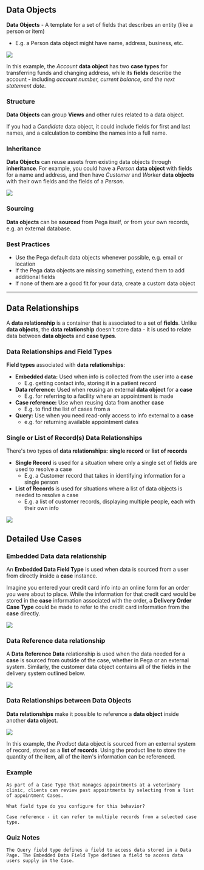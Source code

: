 ## Data Objects

**Data Objects** - A template for a set of fields that describes an entity (like a person or item)
 - E.g. a Person data object might have name, address, business, etc.

![](attachments/account-data-object.webp)

In this example, the *Account* **data object** has two **case types** for transferring funds and changing address, while its **fields** describe the account - including *account number, current balance, and the next statement date*.

### Structure

**Data Objects** can group **Views** and other rules related to a data object.

If you had a *Candidate* data object, it could include fields for first and last names, and a calculation to combine the names into a full name.

### Inheritance

**Data Objects** can reuse assets from existing data objects through **inheritance**. For example, you could have a *Person* **data object** with fields for a name and address, and then have *Customer* and *Worker* **data objects** with their own fields and the fields of a *Person*.

![](attachments/person-data-object.webp)

### Sourcing

**Data objects** can be **sourced** from Pega itself, or from your own records, e.g. an external database.

### Best Practices

 - Use the Pega default data objects whenever possible, e.g. email or location
 - If the Pega data objects are missing something, extend them to add additional fields
 - If none of them are a good fit for your data, create a custom data object

---
## Data Relationships

A **data relationship** is a container that is associated to a set of **fields**. Unlike **data objects**, the **data relationship** doesn't store data - it is used to relate data between **data objects** and **case types**.

### Data Relationships and Field Types

**Field types** associated with **data relationships**:
 - **Embedded data:** Used when info is collected from the user into a **case**
	 - E.g. getting contact info, storing it in a patient record
 - **Data reference:** Used when reusing an external **data object** for a **case**
	 - E.g. for referring to a facility where an appointment is made
 - **Case reference:** Use when reusing data from another **case**
	 - E.g. to find the list of cases from a 
 - **Query:** Use when you need read-only access to info external to a **case**
	 - e.g. for returning available appointment dates

### Single or List of Record(s) Data Relationships

There's two types of **data relationships:** **single record** or **list of records**
 - **Single Record** is used for a situation where only a single set of fields are used to resolve a case
	 - E.g. a Customer record that takes in identifying information for a single person
 - **List of Records** is used for situations where a list of data objects is needed to resolve a case
	 - E.g. a list of customer records, displaying multiple people, each with their own info

![](attachments/Pasted%20image%2020250524121525.png)

## Detailed Use Cases

### Embedded Data data relationship

An **Embedded Data Field Type** is used when data is sourced from a user from directly inside a **case**
instance.

Imagine you entered your credit card info into an online form for an order you were about to place. While the information for that credit card would be stored in the **case** information associated with the order, a **Delivery Order Case Type** could be made to refer to the credit card information from the **case** directly.

![](attachments/online-order-data-model-credit-card.webp)

### Data Reference data relationship

A **Data Reference Data** relationship is used when the data needed for a **case** is sourced from outside of the case, whether in Pega or an external system. Similarly, the customer data object contains all of the fields in the delivery system outlined below.

![](attachments/online-order-data-model-customer.webp)

### Data Relationships between Data Objects

**Data relationships** make it possible to reference a **data object** inside another **data object.**

![](attachments/online-order-data-model-product-ordered-items.webp)

In this example, the *Product* data object is sourced from an external system of record, stored as a **list of records**. Using the product line to store the quantity of the item, all of the item's information can be referenced.

### Example

```
As part of a Case Type that manages appointments at a veterinary clinic, clients can review past appointments by selecting from a list of appointment Cases. 

What field type do you configure for this behavior?
```
`Case reference - it can refer to multiple records from a selected case type.`


### Quiz Notes

```
The Query field type defines a field to access data stored in a Data Page. The Embedded Data Field Type defines a field to access data users supply in the Case.
```